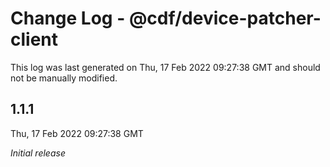 # Change Log - @cdf/device-patcher-client

This log was last generated on Thu, 17 Feb 2022 09:27:38 GMT and should not be manually modified.

## 1.1.1
Thu, 17 Feb 2022 09:27:38 GMT

_Initial release_


